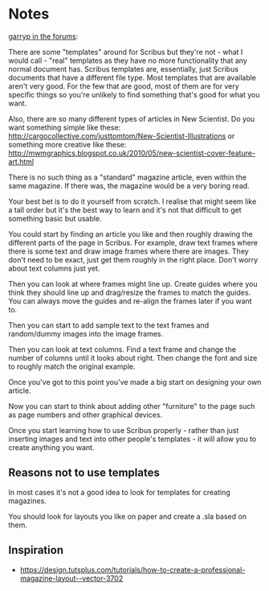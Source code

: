 # Notes

[garryp in the forums](http://forums.scribus.net/index.php?action=post2;start=0;board=5):

There are some "templates" around for Scribus but they're not - what I would call - "real" templates as they have no more functionality that any normal document has. Scribus templates are, essentially, just Scribus documents that have a different file type. Most templates that are available aren't very good. For the few that are good, most of them are for very specific things so you're unlikely to find something that's good for what you want.

Also, there are so many different types of articles in New Scientist. Do you want something simple like these: http://cargocollective.com/justtomtom/New-Scientist-Illustrations or something more creative like these: http://mwmgraphics.blogspot.co.uk/2010/05/new-scientist-cover-feature-art.html

There is no such thing as a "standard" magazine article, even within the same magazine. If there was, the magazine would be a very boring read.

Your best bet is to do it yourself from scratch. I realise that might seem like a tall order but it's the best way to learn and it's not that difficult to get something basic but usable.

You could start by finding an article you like and then roughly drawing the different parts of the page in Scribus. For example, draw text frames where there is some text and draw image frames where there are images. They don't need to be exact, just get them roughly in the right place. Don't worry about text columns just yet.

Then you can look at where frames might line up. Create guides where you think they should line up and drag/resize the frames to match the guides. You can always move the guides and re-align the frames later if you want to.

Then you can start to add sample text to the text frames and random/dummy images into the image frames.

Then you can look at text columns. Find a text frame and change the number of columns until it looks about right. Then change the font and size to roughly match the original example.

Once you've got to this point you've made a big start on designing your own article.

Now you can start to think about adding other "furniture" to the page such as page numbers and other graphical devices.

Once you start learning how to use Scribus properly - rather than just inserting images and text into other people's templates - it will allow you to create anything you want.

## Reasons not to use templates

In most cases it's not a good idea to look for templates for creating magazines.

You should look for layouts you like on paper and create a .sla based on them.

## Inspiration

- https://design.tutsplus.com/tutorials/how-to-create-a-professional-magazine-layout--vector-3702
